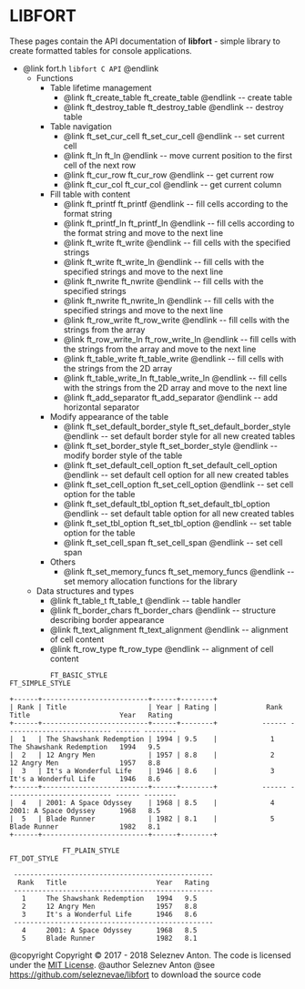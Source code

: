 # LIBFORT 

These pages contain the API documentation of **libfort** - simple library to create formatted tables for console applications.

- @link fort.h `libfort C API` @endlink
  - Functions
    - Table lifetime management
        - @link ft_create_table ft_create_table @endlink -- create table
        - @link ft_destroy_table ft_destroy_table @endlink -- destroy table
    - Table navigation
        - @link ft_set_cur_cell ft_set_cur_cell @endlink -- set current cell
        - @link ft_ln ft_ln @endlink -- move current position to the first cell of the next row
        - @link ft_cur_row ft_cur_row @endlink -- get current row
        - @link ft_cur_col ft_cur_col @endlink -- get current column
    - Fill table with content
        - @link ft_printf ft_printf @endlink -- fill cells according to the format string
        - @link ft_printf_ln ft_printf_ln @endlink -- fill cells according to the format string and move to the next line
        - @link ft_write ft_write @endlink -- fill cells with the specified strings
        - @link ft_write ft_write_ln @endlink -- fill cells with the specified strings  and move to the next line
        - @link ft_nwrite ft_nwrite @endlink -- fill cells with the specified strings
        - @link ft_nwrite ft_nwrite_ln @endlink -- fill cells with the specified strings and move to the next line
        - @link ft_row_write ft_row_write @endlink -- fill cells with the strings from the array
        - @link ft_row_write_ln ft_row_write_ln @endlink -- fill cells with the strings from the array and move to the next line
        - @link ft_table_write ft_table_write @endlink -- fill cells with the strings from the 2D array
        - @link ft_table_write_ln ft_table_write_ln @endlink -- fill cells with the strings from the 2D array and move to the next line
        - @link ft_add_separator ft_add_separator @endlink -- add horizontal separator
    - Modify appearance of the table
        - @link ft_set_default_border_style ft_set_default_border_style @endlink -- set default border style for all new created tables
        - @link ft_set_border_style ft_set_border_style @endlink -- modify border style of the table
        - @link ft_set_default_cell_option ft_set_default_cell_option @endlink -- set default cell option for all new created tables
        - @link ft_set_cell_option ft_set_cell_option @endlink -- set cell option for the table
        - @link ft_set_default_tbl_option ft_set_default_tbl_option @endlink -- set default table option for all new created tables
        - @link ft_set_tbl_option ft_set_tbl_option @endlink -- set table option for the table
        - @link ft_set_cell_span ft_set_cell_span @endlink -- set cell span
    - Others
        - @link ft_set_memory_funcs ft_set_memory_funcs @endlink -- set memory allocation functions for the library
  - Data structures and types
    - @link ft_table_t ft_table_t @endlink -- table handler
    - @link ft_border_chars ft_border_chars @endlink -- structure describing border appearance
    - @link ft_text_alignment ft_text_alignment @endlink -- alignment of cell content
    - @link ft_row_type ft_row_type @endlink -- alignment of cell content




```text
          FT_BASIC_STYLE                                                    FT_SIMPLE_STYLE

+------+--------------------------+------+--------+                                                             
| Rank | Title                    | Year | Rating |            Rank   Title                      Year   Rating  
+------+--------------------------+------+--------+           ------ -------------------------- ------ -------- 
|  1   | The Shawshank Redemption | 1994 | 9.5    |             1     The Shawshank Redemption   1994   9.5     
|  2   | 12 Angry Men             | 1957 | 8.8    |             2     12 Angry Men               1957   8.8     
|  3   | It's a Wonderful Life    | 1946 | 8.6    |             3     It's a Wonderful Life      1946   8.6     
+------+--------------------------+------+--------+           ------ -------------------------- ------ -------- 
|  4   | 2001: A Space Odyssey    | 1968 | 8.5    |             4     2001: A Space Odyssey      1968   8.5     
|  5   | Blade Runner             | 1982 | 8.1    |             5     Blade Runner               1982   8.1     
+------+--------------------------+------+--------+          
```

```text
             FT_PLAIN_STYLE                                                    FT_DOT_STYLE

 -------------------------------------------------              
  Rank   Title                      Year   Rating               
 -------------------------------------------------              
   1     The Shawshank Redemption   1994   9.5                  
   2     12 Angry Men               1957   8.8                  
   3     It's a Wonderful Life      1946   8.6                  
 -------------------------------------------------              
   4     2001: A Space Odyssey      1968   8.5                  
   5     Blade Runner               1982   8.1                 

```


        
@copyright Copyright &copy; 2017 - 2018 Seleznev Anton. The code is licensed under the [MIT License](http://opensource.org/licenses/MIT).
@author Seleznev Anton
@see https://github.com/seleznevae/libfort to download the source code
